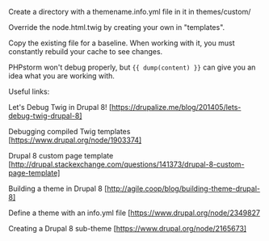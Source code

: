 Create a directory with a themename.info.yml file in it in themes/custom/

Override the node.html.twig by creating your own in "templates".

Copy the existing file for a baseline. When working with it, you must constantly rebuild your cache to see changes.

PHPstorm won't debug properly, but ```{{ dump(content) }}``` can give you an idea what you are working with.

Useful links:

Let's Debug Twig in Drupal 8! [https://drupalize.me/blog/201405/lets-debug-twig-drupal-8]

Debugging compiled Twig templates [https://www.drupal.org/node/1903374]

Drupal 8 custom page template [http://drupal.stackexchange.com/questions/141373/drupal-8-custom-page-template]

Building a theme in Drupal 8 [http://agile.coop/blog/building-theme-drupal-8]

Define a theme with an info.yml file [https://www.drupal.org/node/2349827

Creating a Drupal 8 sub-theme [https://www.drupal.org/node/2165673]